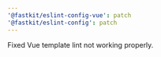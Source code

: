 ```yaml
---
'@fastkit/eslint-config-vue': patch
'@fastkit/eslint-config': patch
---
```


Fixed Vue template lint not working properly.
